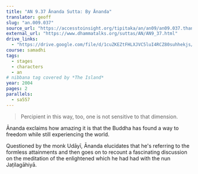 ```yaml
---
title: "AN 9.37 Ānanda Sutta: By Ānanda"
translator: geoff
slug: "an.009.037"
source_url: "https://accesstoinsight.org/tipitaka/an/an09/an09.037.than.html"
external_url: "https://www.dhammatalks.org/suttas/AN/AN9_37.html"
drive_links:
  - "https://drive.google.com/file/d/1cuZKEZtFHLXJVC5luI4RCZ80suhhekjs/view?usp=drivesdk"
course: samadhi
tags:
  - stages
  - characters
  - an
# nibbana tag covered by *The Island*
year: 2004
pages: 2
parallels:
  - sa557
---
```


> Percipient in this way, too, one is not sensitive to that dimension.

Ānanda exclaims how amazing it is that the Buddha has found a way to freedom while still experiencing the world.

Questioned by the monk Udāyī, Ānanda elucidates that he's referring to the formless attainments and then goes on to recount a fascinating discussion on the meditation of the enlightened which he had had with the nun Jaṭilagāhiyā.
